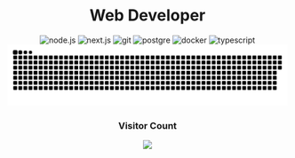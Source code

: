 <div align="center">
        <h1>Web Developer</h1>
        <div>
                <img src="https://img.shields.io/badge/-Node.js-green?logo=node.js&logoColor=white" width="80px" height="24px" alt="node.js"/>
                <img src="https://img.shields.io/badge/-Next.js-red?logo=next.js" width="80px" height="24px" alt="next.js"/>
                <img src="https://img.shields.io/badge/-Git-red?logo=git&logoColor=white" width="50px" height="24px" alt="git"/>
                <img src="https://img.shields.io/badge/-Postgre-blue?logo=postgresql&logoColor=white" width="85px" height="24px" alt="postgre"/>
                <img src="https://img.shields.io/badge/-Docker-blue?logo=docker&logoColor=white" width="80px" height="24px" alt="docker"/>
                <img src="https://img.shields.io/badge/-TypeScript-blue?logo=typescript&logoColor=white" width="100px" height="24px" alt="typescript"/>
        </div>
        <img src="./contributions.svg"/>
        <h3>Visitor Count</h3>
        <img src="https://profile-counter.glitch.me/hiepnguyen6014/count.svg"/>
</div>
